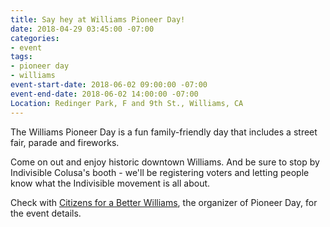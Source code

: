 ```yaml
---
title: Say hey at Williams Pioneer Day!
date: 2018-04-29 03:45:00 -07:00
categories:
- event
tags:
- pioneer day
- williams
event-start-date: 2018-06-02 09:00:00 -07:00
event-end-date: 2018-06-02 14:00:00 -07:00
Location: Redinger Park, F and 9th St., Williams, CA
---
```


The Williams Pioneer Day is a fun family-friendly day that includes a street fair, parade and fireworks. 

Come on out and enjoy historic downtown Williams. And be sure to stop by Indivisible Colusa's booth - we'll be registering voters and letting people know what the Indivisible movement is all about. 

Check with [Citizens for a Better Williams](https://www.facebook.com/Citizensforabetterwilliams/), the organizer of Pioneer Day, for the event details. 